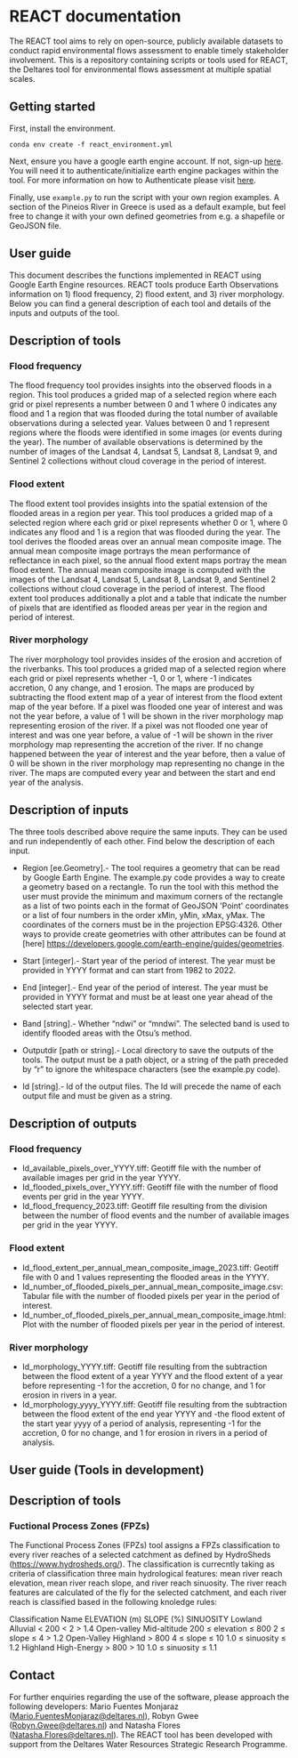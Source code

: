 # REACT documentation

The REACT tool aims to rely on open-source, publicly available datasets to conduct rapid environmental flows assessment to enable timely stakeholder involvement. This is a repository containing scripts or tools used for REACT, the Deltares tool for environmental flows assessment at multiple spatial scales.

## Getting started
First, install the environment.
```
conda env create -f react_environment.yml
```

Next, ensure you have a google earth engine account. If not, sign-up [here](https://code.earthengine.google.com/register). You will need it to authenticate/initialize earth engine packages within the tool. For more information on how to Authenticate please visit [here](https://developers.google.com/earth-engine/apidocs/ee-authenticate). 

Finally, use ```example.py``` to run the script with your own region examples. A section of the Pineios River in Greece is used as a default example, but feel free to change it with your own defined geometries from e.g. a shapefile or GeoJSON file.

## User guide 
This document describes the functions implemented in REACT using Google Earth Engine resources. REACT tools produce Earth Observations information on 1) flood frequency, 2) flood extent, and 3) river morphology. Below you can find a general description of each tool and details of the inputs and outputs of the tool.
## Description of tools 
### Flood frequency
The flood frequency tool provides insights into the observed floods in a region. This tool produces a grided map of a selected region where each grid or pixel represents a number between 0 and 1 where 0 indicates any flood and 1 a region that was flooded during the total number of available observations during a selected year. Values between 0 and 1 represent regions where the floods were identified in some images (or events during the year). The number of available observations is determined by the number of images of the Landsat 4, Landsat 5, Landsat 8, Landsat 9, and Sentinel 2 collections without cloud coverage in the period of interest.  
### Flood extent
The flood extent tool provides insights into the spatial extension of the flooded areas in a region per year. This tool produces a grided map of a selected region where each grid or pixel represents whether 0 or 1, where 0 indicates any flood and 1 is a region that was flooded during the year. The tool derives the flooded areas over an annual mean composite image. The annual mean composite image portrays the mean performance of reflectance in each pixel, so the annual flood extent maps portray the mean flood extent. The annual mean composite image is computed with the images of the Landsat 4, Landsat 5, Landsat 8, Landsat 9, and Sentinel 2 collections without cloud coverage in the period of interest.  The flood extent tool produces additionally a plot and a table that indicate the number of pixels that are identified as flooded areas per year in the region and period of interest. 
### River morphology
The river morphology tool provides insides of the erosion and accretion of the riverbanks. This tool produces a grided map of a selected region where each grid or pixel represents whether -1, 0 or 1, where -1 indicates accretion, 0 any change, and 1 erosion. The maps are produced by subtracting the flood extent map of a year of interest from the flood extent map of the year before. If a pixel was flooded one year of interest and was not the year before, a value of 1 will be shown in the river morphology map representing erosion of the river. If a pixel was not flooded one year of interest and was one year before, a value of -1 will be shown in the river morphology map representing the accretion of the river. If no change happened between the year of interest and the year before, then a value of 0 will be shown in the river morphology map representing no change in the river. The maps are computed every year and between the start and end year of the analysis. 
## Description of inputs
The three tools described above require the same inputs. They can be used and run independently of each other. Find below the description of each input.

* Region [ee.Geometry].- The tool requires a geometry that can be read by Google Earth Engine. The example.py code provides a way to create a geometry based on a rectangle. To run the tool with this method the user must provide the minimum and maximum corners of the rectangle as a list of two points each in the format of GeoJSON 'Point' coordinates or a list of four numbers in the order xMin, yMin, xMax, yMax. The coordinates of the corners must be in the projection EPSG:4326. Other ways to provide create geometries with other attributes can be found at [here] https://developers.google.com/earth-engine/guides/geometries.

* Start [integer].- Start year of the period of interest. The year must be provided in YYYY format and can start from 1982 to 2022.

* End [integer].- End year of the period of interest. The year must be provided in YYYY format and must be at least one year ahead of the selected start year. 

* Band [string].- Whether “ndwi” or “mndwi”. The selected band is used to identify flooded areas with the Otsu’s method.

* Outputdir [path or string].- Local directory to save the outputs of the tools. The output must be a path object, or a string of the path preceded by “r” to ignore the whitespace characters (see the example.py code).

* Id [string].- Id of the output files. The Id will precede the name of each output file and must be given as a string.

## Description of outputs
### Flood frequency
* Id_available_pixels_over_YYYY.tiff: Geotiff file with the number of available images per grid in the year YYYY. 
* Id_flooded_pixels_over_YYYY.tiff: Geotiff file with the number of flood events per grid in the year YYYY.
* Id_flood_frequency_2023.tiff: Geotiff file resulting from the division between the number of flood events and the number of available images per grid in the year YYYY.
### Flood extent
* Id_flood_extent_per_annual_mean_composite_image_2023.tiff: Geotiff file with 0 and 1 values representing the flooded areas in the YYYY.
* Id_number_of_flooded_pixels_per_annual_mean_composite_image.csv: Tabular file with the number of flooded pixels per year in the period of interest.
* Id_number_of_flooded_pixels_per_annual_mean_composite_image.html: Plot with the number of flooded pixels per year in the period of interest.
### River morphology
* Id_morphology_YYYY.tiff: Geotiff file resulting from the subtraction between the flood extent of a year YYYY and the flood extent of a year before representing -1 for the accretion, 0 for no change, and 1 for erosion in rivers in a year.
* Id_morphology_yyyy_YYYY.tiff: Geotiff file resulting from the subtraction between the flood extent of the end year YYYY and -the flood extent of the start year yyyy of a period of analysis, representing -1 for the accretion, 0 for no change, and 1 for erosion in rivers in a period of analysis.

## User guide (Tools in development)
## Description of tools 
### Fuctional Process Zones (FPZs)
The Functional Process Zones (FPZs) tool assigns a FPZs classification to every river reaches of a selected catchment as defined by HydroSheds (https://www.hydrosheds.org/). The classification is currecntly taking as criteria of classification three main hydrological features: mean river reach elevation, mean river reach slope, and river reach sinuosity. The river reach features are calculated of the fly for the selected catchment, and each river reach is classified based in the following knoledge rules:

Classification Name	ELEVATION (m)	SLOPE (%)	SINUOSITY
Lowland Alluvial	< 200	< 2	> 1.4
Open-valley Mid-altitude	200 ≤ elevation ≤ 800	2 ≤ slope ≤ 4	> 1.2
Open-Valley Highland	> 800	4 ≤ slope ≤ 10	1.0 ≤ sinuosity ≤ 1.2
Highland High-Energy	> 800	> 10	1.0 ≤ sinuosity ≤ 1.1


## Contact
For further enquiries regarding the use of the software, please approach the following developers: Mario Fuentes Monjaraz (Mario.FuentesMonjaraz@deltares.nl), Robyn Gwee (Robyn.Gwee@deltares.nl) and Natasha Flores (Natasha.Flores@deltares.nl). The REACT tool has been developed with support from the Deltares Water Resources Strategic Research Programme.
